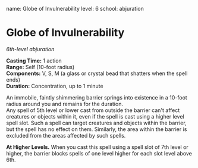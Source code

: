 name: Globe of Invulnerability
level: 6
school: abjuration

# Globe of Invulnerability 
_6th-level abjuration_ 

**Casting Time:** 1 action    
**Range:** Self (10-foot radius)    
**Components:** V, S, M (a glass or crystal bead that shatters when the spell ends)    
**Duration:** Concentration, up to 1 minute 

An immobile, faintly shimmering barrier springs into existence in a 10-foot radius around you and remains for the duration.    
Any spell of 5th level or lower cast from outside the barrier can't affect creatures or objects within it, even if the spell is cast using a higher level spell slot. Such a spell can target creatures and objects within the barrier, but the spell has no effect on them. Similarly, the area within the barrier is excluded from the areas affected by such spells. 

**At Higher Levels.** When you cast this spell using a spell slot of 7th level or higher, the barrier blocks spells of one level higher for each slot level above 6th. 